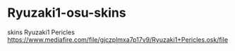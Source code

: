 # Ryuzaki1-osu-skins
skins
Ryuzaki1 Pericles
https://www.mediafire.com/file/gjczplmxa7p17v9/Ryuzaki1+Pericles.osk/file

